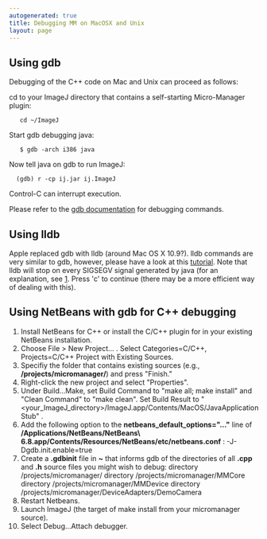 ```yaml
---
autogenerated: true
title: Debugging MM on MacOSX and Unix
layout: page
---
```


## Using gdb

Debugging of the C++ code on Mac and Unix can proceed as follows:

cd to your ImageJ directory that contains a self-starting Micro-Manager
plugin:

```
   cd ~/ImageJ
```

Start gdb debugging java:

```
   $ gdb -arch i386 java
```

Now tell java on gdb to run ImageJ:

```
  (gdb) r -cp ij.jar ij.ImageJ
```

Control-C can interrupt execution.

Please refer to the [gdb
documentation](http://sourceware.org/gdb/current/onlinedocs/gdb_toc.html)
for debugging commands.

## Using lldb

Apple replaced gdb with lldb (around Mac OS X 10.9?). lldb commands are
very similar to gdb, however, please have a look at this
[tutorial](http://lldb.llvm.org/tutorial.html). Note that lldb will stop
on every SIGSEGV signal generated by java (for an explanation, see
[1](http://fusionsecurity.blogspot.com/2011/10/why-am-i-seeing-sigsegv-when-i-strace.html).
Press 'c' to continue (there may be a more efficient way of dealing with
this).

## Using NetBeans with gdb for C++ debugging

1.  Install NetBeans for C++ or install the C/C++ plugin for in your
    existing NetBeans installation.
2.  Choose File &gt; New Project... . Select Categories=C/C++,
    Projects=C/C++ Project with Existing Sources.
3.  Specifiy the folder that contains existing sources (e.g.,
    **/projects/micromanager/**) and press "Finish."
4.  Right-click the new project and select "Properties".
5.  Under Build...Make, set Build Command to "make all; make install"
    and "Clean Command" to "make clean". Set Build Result to
    "<your_ImageJ_directory>/ImageJ.app/Contents/MacOS/JavaApplicationStub"
    .
6.  Add the following option to the **netbeans\_default\_options="..."**
    line of **/Applications/NetBeans/NetBeans\\
    6.8.app/Contents/Resources/NetBeans/etc/netbeans.conf** :
        -J-Dgdb.init.enable=true
7.  Create a **.gdbinit** file in **\~** that informs gdb of the
    directories of all **.cpp** and **.h** source files you might wish
    to debug:
        directory /projects/micromanager/
        directory /projects/micromanager/MMCore
        directory /projects/micromanager/MMDevice
        directory /projects/micromanager/DeviceAdapters/DemoCamera
8.  Restart Netbeans.
9.  Launch ImageJ (the target of make install from your micromanager
    source).
10. Select Debug...Attach debugger.


